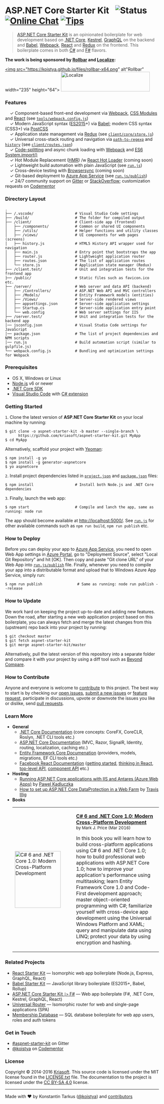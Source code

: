 # ASP.NET Core Starter Kit &nbsp; ![Status](https://img.shields.io/badge/status-early%20preview-orange.svg?style=flat-square) [![Online Chat](http://img.shields.io/badge/chat-%23aspnet--starter--kit-blue.svg?style=flat-square)](https://gitter.im/kriasoft/aspnet-starter-kit) [![Tips](https://img.shields.io/badge/donate-PayPal-blue.svg?style=flat-square)](https://www.paypal.com/cgi-bin/webscr?cmd=_s-xclick&hosted_button_id=DSV6K6LZU2VGW)

> [ASP.NET Core Starter Kit](https://github.com/kriasoft/aspnet-starter-kit) is an opinionated
> boilerplate for web development based on [.NET Core](http://dotnet.github.io/),
> [Kestrel](https://github.com/aspnet/KestrelHttpServer), [GraphQL](http://graphql.org/) on the
> backend and [Babel](http://babeljs.io/), [Webpack](https://webpack.github.io/),
> [React](https://facebook.github.io/react) and [Redux](http://redux.js.org/) on the frontend.
> This boilerplate comes in both [C#](https://github.com/kriasoft/aspnet-starter-kit) and
> [F#](https://github.com/kriasoft/fsharp-starter-kit) flavors.

**The work is being sponsored by [Rollbar](https://rollbar.com/?utm_source=reactstartkit(github)&utm_medium=link&utm_campaign=reactstartkit(github)) and [Localize](https://localizejs.com/?cid=802&utm_source=rsk):**

<a href="https://rollbar.com/?utm_source=reactstartkit(github)&utm_medium=link&utm_campaign=reactstartkit(github)"><img src="https://koistya.github.io/files/rollbar-x64.png" alt"Rollbar" width="235" height="64"></a>
<a href="https://localizejs.com/?cid=802&utm_source=rsk"><img src="https://koistya.github.io/files/localize-x64.png" alt="Localize" width="291" height="64"></a>


### Features

&nbsp; &nbsp; ✓ Component-based front-end development via [Webpack](https://webpack.github.io/), [CSS Modules](https://github.com/css-modules/css-modules) and [React](https://facebook.github.io/react) (see [`tools/webpack.config.js`](webpack.config.js))<br>
&nbsp; &nbsp; ✓ Modern JavaScript syntax ([ES2015](http://babeljs.io/docs/learn-es2015/)+) via [Babel](http://babeljs.io/); modern CSS syntax (CSS3+) via [PostCSS](https://github.com/postcss/postcss)<br>
&nbsp; &nbsp; ✓ Application state management via [Redux](http://redux.js.org/) (see [`client/core/store.js`](client/core/store.js))<br>
&nbsp; &nbsp; ✓ Universal cross-stack routing and navigation via [`path-to-regexp`](https://github.com/pillarjs/path-to-regexp) and [`history`](https://github.com/ReactJSTraining/history) (see [`client/routes.json`](client/routes.json))<br>
&nbsp; &nbsp; ✓ [Code-splitting](https://github.com/webpack/docs/wiki/code-splitting) and async chunk loading with [Webpack](https://webpack.github.io/) and [ES6 System.import()](http://www.2ality.com/2014/09/es6-modules-final.html)<br>
&nbsp; &nbsp; ✓ Hot Module Replacement ([HMR](https://webpack.github.io/docs/hot-module-replacement.html)) /w [React Hot Loader](http://gaearon.github.io/react-hot-loader/) (coming soon)<br>
&nbsp; &nbsp; ✓ Lightweight build automation with plain JavaScript (see [`run.js`](run.js))<br>
&nbsp; &nbsp; ✓ Cross-device testing with [Browsersync](https://browsersync.io/) (coming soon)<br>
&nbsp; &nbsp; ✓ Git-based deployment to [Azure App Service](https://azure.microsoft.com/services/app-service/) (see [`run.js/publish`](run.js))<br>
&nbsp; &nbsp; ✓ 24/7 community support on [Gitter](https://gitter.im/kriasoft/aspnet-starter-kit) or [StackOverflow](http://stackoverflow.com/questions/tagged/aspnet-starter-kit); customization requests on [Codementor](https://www.codementor.io/koistya)<br>


### Directory Layout

```shell
.
├── /.vscode/                   # Visual Studio Code settings
├── /build/                     # The folder for compiled output
├── /client/                    # Client-side app (frontend)
│   ├── /components/            # Common or shared UI components
│   ├── /utils/                 # Helper functions and utility classes
│   ├── /views/                 # UI components for web pages (screens)
│   ├── history.js              # HTML5 History API wrapper used for navigation
│   ├── main.js                 # Entry point that bootstraps the app
│   ├── router.js               # Lightweight application router
│   ├── routes.json             # The list of application routes
│   └── store.js                # Application state manager (Redux)
├── /client.test/               # Unit and integration tests for the frontend app
├── /public/                    # Static files such as favicon.ico etc.
├── /server/                    # Web server and data API (backend)
│   ├── /Controllers/           # ASP.NET Web API and MVC controllers
│   ├── /Models/                # Entity Framework models (entities)
│   ├── /Views/                 # Server-side rendered views
│   ├── appsettings.json        # Server-side application settings
│   ├── Startup.cs              # Server-side application entry point
│   └── web.config              # Web server settings for IIS
├── /server.test/               # Unit and integration tests for the backend app
│── jsconfig.json               # Visual Studio Code settings for JavaScript
│── package.json                # The list of project dependencies and NPM scripts
│── run.js                      # Build automation script (similar to gulpfile.js)
└── webpack.config.js           # Bundling and optimization settings for Webpack
```


### Prerequisites

* OS X, Windows or Linux
* [Node.js](https://nodejs.org) v6 or newer
* [.NET Core SDK](https://www.microsoft.com/net/core)
* [Visual Studio Code](https://code.visualstudio.com/) with [C# extension](https://github.com/OmniSharp/omnisharp-vscode)


### Getting Started

`1`. Clone the latest version of **ASP.NET Core Starter Kit** on your local machine by running:

```shell
$ git clone -o aspnet-starter-kit -b master --single-branch \
      https://github.com/kriasoft/aspnet-starter-kit.git MyApp
$ cd MyApp
```

Alternatively, scaffold your project with [Yeoman](http://yeoman.io/):

```shell
$ npm install -g yo
$ npm install -g generator-aspnetcore
$ yo aspnetcore
```

`2`. Install project dependencies listed in [`project.json`](server/project.json) and
[`package.json`](package.json) files: 

```shell
$ npm install                   # Install both Node.js and .NET Core dependencies
```

`3`. Finally, launch the web app:

```shell
$ npm start                     # Compile and lanch the app, same as running: node run
```

The app should become available at [http://localhost:5000/](http://localhost:5000/).
See [`run.js`](run.js) for other available commands such as `npm run build`, `npm run publish` etc.


### How to Deploy

Before you can deploy your app to [Azure App Service](https://azure.microsoft.com/services/app-service/),
you need to open Web App settings in [Azure Portal](https://portal.azure.com/), go to "Deployment
Source", select "Local Git Repository" and hit [OK]. Then copy and paste "Git clone URL" of your
Web App into [`run.js/publish`](run.js) file. Finally, whenever you need to compile your
app into a distributable format and upload that to Windows Azure App Service, simply run:

```shell
$ npm run publish                # Same as running: node run publish --release
```

### How to Update

We work hard on keeping the project up-to-date and adding new features. Down the road, after
starting a new web application project based on this boilerplate, you can always fetch and merge
the latest changes from this (upstream) repo back into your project by running:

```shell
$ git checkout master
$ git fetch aspnet-starter-kit
$ git merge aspnet-starter-kit/master 
```

Alternatively, pull the latest version of this repository into a separate folder and compare it with
your project by using a diff tool such as [Beyond Compare](http://www.scootersoftware.com/).


### How to Contribute

Anyone and everyone is welcome to [contribute](CONTRIBUTING.md) to this project. The best way to
start is by checking our [open issues](https://github.com/kriasoft/aspnet-starter-kit/issues),
[submit a new issues](https://github.com/kriasoft/aspnet-starter-kit/issues/new?labels=bug) or
[feature request](https://github.com/kriasoft/aspnet-starter-kit/issues/new?labels=enhancement),
participate in discussions, upvote or downvote the issues you like or dislike, send [pull
requests](CONTRIBUTING.md#pull-requests).


### Learn More


* **General**
  * [.NET Core Documentation](https://dotnet.github.io/docs/) (core concepts: CoreFX, CoreCLR, Roslyn, .NET CLI tools etc.)
  * [ASP.NET Core Documentation](https://docs.asp.net/en/latest/) (MVC, Razor, SignalR, Identity, routing, localization, caching etc.)
  * [Entity Framework Core Documenation](https://docs.efproject.net/en/latest/) (providers, models, migrations, EF CLI tools etc.)
  * [Facebook React Documentation](https://facebook.github.io/react/) ([getting started](https://facebook.github.io/react/docs/getting-started.html),
    [thinking in React](https://facebook.github.io/react/docs/thinking-in-react.html), [top-level API](https://facebook.github.io/react/docs/top-level-api.html),
    [component API](https://facebook.github.io/react/docs/component-api.html) etc.)
* **Hosting**
  * [Running ASP.NET Core applications with IIS and Antares (Azure Web Apps)](https://blog.3d-logic.com/2016/06/08/running-asp-net-core-applications-with-iis-and-antares/) by [Pawel Kadluczka](https://blog.3d-logic.com)
  * [How to set up ASP.NET Core DataProtection in a Web Farm](http://www.paraesthesia.com/archive/2016/06/15/set-up-asp-net-dataprotection-in-a-farm/) by [Travis Illig](http://www.paraesthesia.com/)
* **Books**
  <table width="100%">
    <tr>
      <td width="185">
        <a href="http://amzn.to/25J77RT">
          <img src="http://ecx.images-amazon.com/images/I/51PoyFDMopL._SX150.jpg" width="150" height="185" alt="C# 6 and .NET Core 1.0: Modern Cross-Platform Development" />
        </a>
      </td>
      <td>
        <p>
          <strong><a href="http://amzn.to/25J77RT">C# 6 and .NET Core 1.0: Modern Cross-Platform Development</a></strong><br />
          <sup>by Mark J. Price (Mar 2016)</sup>
        </p>
        <p>
          In this book you will learn how to build cross-platform applications using C# 6 and .NET
          Core 1.0; how to build professional web applications with ASP.NET Core 1.0; how to improve
          your application's performance using multitasking; learn Entity Framework Core 1.0 and
          Code-First development approach; master object-oriented programming with C#; familiarize
          yourself with cross-device app development using the Universal Windows Platform and XAML;
          query and manipulate data using LINQ; protect your data by using encryption and hashing.
        </p>
      </td>
    </tr>
  </table>


### Related Projects

* [React Starter Kit](https://github.com/kriasoft/react-starter-kit) — Isomorphic web app boilerplate (Node.js, Express, GraphQL, React)
* [Babel Starter Kit](https://github.com/kriasoft/babel-starter-kit) — JavaScript library boilerplate (ES2015+, Babel, Rollup)
* [ASP.NET Core Starter Kit `|>` F#](https://github.com/kriasoft/fsharp-starter-kit) — Web app boilerplate (F#, .NET Core, Kestrel, GraphQL, React)
* [Universal Router](https://github.com/kriasoft/universal-router) — Isomorphic router for web and single-page applications (SPA)
* [Membership Database](https://github.com/membership/membership.db) — SQL database boilerplate for web app users, roles and auth tokens


### Get in Touch

* [#aspnet-starter-kit](https://gitter.im/kriasoft/aspnet-starter-kit) on Gitter
* [@koistya](https://twitter.com/koistya) on [Codementor](https://www.codementor.io/koistya)


### License

Copyright © 2014-2016 [Kriasoft](https://kriasoft.com). This source code is licensed under the MIT
license found in the [LICENSE.txt](https://github.com/kriasoft/react-starter-kit/blob/master/LICENSE.txt)
file. The documentation to the project is licensed under the [CC BY-SA 4.0](http://creativecommons.org/licenses/by-sa/4.0/)
license.


---
Made with ♥ by Konstantin Tarkus ([@koistya](https://twitter.com/koistya)) and [contributors](https://github.com/kriasoft/aspnet-starter-kit/graphs/contributors)
